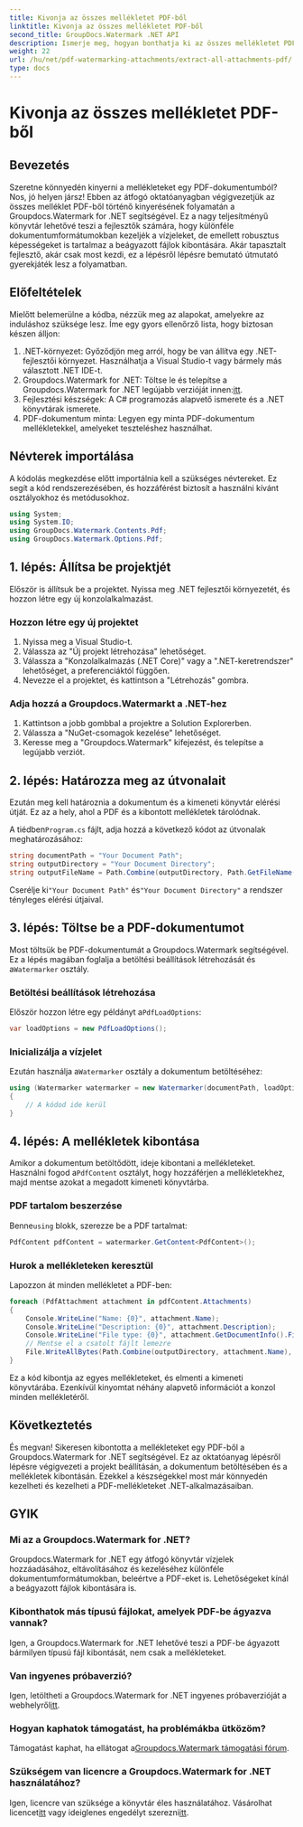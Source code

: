 ```yaml
---
title: Kivonja az összes mellékletet PDF-ből
linktitle: Kivonja az összes mellékletet PDF-ből
second_title: GroupDocs.Watermark .NET API
description: Ismerje meg, hogyan bonthatja ki az összes mellékletet PDF-ből a Groupdocs.Watermark for .NET segítségével. Kövesse lépésről lépésre szóló útmutatónkat a zökkenőmentes extrakciós folyamat érdekében.
weight: 22
url: /hu/net/pdf-watermarking-attachments/extract-all-attachments-pdf/
type: docs
---
```

# Kivonja az összes mellékletet PDF-ből

## Bevezetés
Szeretne könnyedén kinyerni a mellékleteket egy PDF-dokumentumból? Nos, jó helyen jársz! Ebben az átfogó oktatóanyagban végigvezetjük az összes melléklet PDF-ből történő kinyerésének folyamatán a Groupdocs.Watermark for .NET segítségével. Ez a nagy teljesítményű könyvtár lehetővé teszi a fejlesztők számára, hogy különféle dokumentumformátumokban kezeljék a vízjeleket, de emellett robusztus képességeket is tartalmaz a beágyazott fájlok kibontására. Akár tapasztalt fejlesztő, akár csak most kezdi, ez a lépésről lépésre bemutató útmutató gyerekjáték lesz a folyamatban.
## Előfeltételek
Mielőtt belemerülne a kódba, nézzük meg az alapokat, amelyekre az induláshoz szüksége lesz. Íme egy gyors ellenőrző lista, hogy biztosan készen álljon:
1. .NET-környezet: Győződjön meg arról, hogy be van állítva egy .NET-fejlesztői környezet. Használhatja a Visual Studio-t vagy bármely más választott .NET IDE-t.
2.  Groupdocs.Watermark for .NET: Töltse le és telepítse a Groupdocs.Watermark for .NET legújabb verzióját innen:[itt](https://releases.groupdocs.com/Watermark/net/).
3. Fejlesztési készségek: A C# programozás alapvető ismerete és a .NET könyvtárak ismerete.
4. PDF-dokumentum minta: Legyen egy minta PDF-dokumentum mellékletekkel, amelyeket teszteléshez használhat.
## Névterek importálása
A kódolás megkezdése előtt importálnia kell a szükséges névtereket. Ez segít a kód rendszerezésében, és hozzáférést biztosít a használni kívánt osztályokhoz és metódusokhoz.
```csharp
using System;
using System.IO;
using GroupDocs.Watermark.Contents.Pdf;
using GroupDocs.Watermark.Options.Pdf;
```
## 1. lépés: Állítsa be projektjét
Először is állítsuk be a projektet. Nyissa meg .NET fejlesztői környezetét, és hozzon létre egy új konzolalkalmazást.
### Hozzon létre egy új projektet
1. Nyissa meg a Visual Studio-t.
2. Válassza az "Új projekt létrehozása" lehetőséget.
3. Válassza a "Konzolalkalmazás (.NET Core)" vagy a ".NET-keretrendszer" lehetőséget, a preferenciáktól függően.
4. Nevezze el a projektet, és kattintson a "Létrehozás" gombra.
### Adja hozzá a Groupdocs.Watermarkt a .NET-hez
1. Kattintson a jobb gombbal a projektre a Solution Explorerben.
2. Válassza a "NuGet-csomagok kezelése" lehetőséget.
3. Keresse meg a "Groupdocs.Watermark" kifejezést, és telepítse a legújabb verziót.
## 2. lépés: Határozza meg az útvonalait
Ezután meg kell határoznia a dokumentum és a kimeneti könyvtár elérési útját. Ez az a hely, ahol a PDF és a kibontott mellékletek tárolódnak.

 A tiédben`Program.cs` fájlt, adja hozzá a következő kódot az útvonalak meghatározásához:
```csharp
string documentPath = "Your Document Path";
string outputDirectory = "Your Document Directory";
string outputFileName = Path.Combine(outputDirectory, Path.GetFileName(documentPath));
```
 Cserélje ki`"Your Document Path"` és`"Your Document Directory"` a rendszer tényleges elérési útjaival.
## 3. lépés: Töltse be a PDF-dokumentumot
 Most töltsük be PDF-dokumentumát a Groupdocs.Watermark segítségével. Ez a lépés magában foglalja a betöltési beállítások létrehozását és a`Watermarker` osztály.
### Betöltési beállítások létrehozása
 Először hozzon létre egy példányt a`PdfLoadOptions`:
```csharp
var loadOptions = new PdfLoadOptions();
```
### Inicializálja a vízjelet
 Ezután használja a`Watermarker` osztály a dokumentum betöltéséhez:
```csharp
using (Watermarker watermarker = new Watermarker(documentPath, loadOptions))
{
    // A kódod ide kerül
}
```
## 4. lépés: A mellékletek kibontása
Amikor a dokumentum betöltődött, ideje kibontani a mellékleteket. Használni fogod a`PdfContent` osztályt, hogy hozzáférjen a mellékletekhez, majd mentse azokat a megadott kimeneti könyvtárba.
### PDF tartalom beszerzése
 Benne`using` blokk, szerezze be a PDF tartalmat:
```csharp
PdfContent pdfContent = watermarker.GetContent<PdfContent>();
```
### Hurok a mellékleteken keresztül
Lapozzon át minden mellékletet a PDF-ben:
```csharp
foreach (PdfAttachment attachment in pdfContent.Attachments)
{
    Console.WriteLine("Name: {0}", attachment.Name);
    Console.WriteLine("Description: {0}", attachment.Description);
    Console.WriteLine("File type: {0}", attachment.GetDocumentInfo().FileType);
    // Mentse el a csatolt fájlt lemezre
    File.WriteAllBytes(Path.Combine(outputDirectory, attachment.Name), attachment.Content);
}
```
Ez a kód kibontja az egyes mellékleteket, és elmenti a kimeneti könyvtárába. Ezenkívül kinyomtat néhány alapvető információt a konzol minden mellékletéről.
## Következtetés
És megvan! Sikeresen kibontotta a mellékleteket egy PDF-ből a Groupdocs.Watermark for .NET segítségével. Ez az oktatóanyag lépésről lépésre végigvezeti a projekt beállításán, a dokumentum betöltésében és a mellékletek kibontásán. Ezekkel a készségekkel most már könnyedén kezelheti és kezelheti a PDF-mellékleteket .NET-alkalmazásaiban.
## GYIK
### Mi az a Groupdocs.Watermark for .NET?
Groupdocs.Watermark for .NET egy átfogó könyvtár vízjelek hozzáadásához, eltávolításához és kezeléséhez különféle dokumentumformátumokban, beleértve a PDF-eket is. Lehetőségeket kínál a beágyazott fájlok kibontására is.
### Kibonthatok más típusú fájlokat, amelyek PDF-be ágyazva vannak?
Igen, a Groupdocs.Watermark for .NET lehetővé teszi a PDF-be ágyazott bármilyen típusú fájl kibontását, nem csak a mellékleteket.
### Van ingyenes próbaverzió?
 Igen, letöltheti a Groupdocs.Watermark for .NET ingyenes próbaverzióját a webhelyről[itt](https://releases.groupdocs.com/).
### Hogyan kaphatok támogatást, ha problémákba ütközöm?
 Támogatást kaphat, ha ellátogat a[Groupdocs.Watermark támogatási fórum](https://forum.groupdocs.com/c/watermark/19).
### Szükségem van licencre a Groupdocs.Watermark for .NET használatához?
 Igen, licencre van szüksége a könyvtár éles használatához. Vásárolhat licencet[itt](https://purchase.groupdocs.com/buy) vagy ideiglenes engedélyt szerezni[itt](https://purchase.groupdocs.com/temporary-license/).